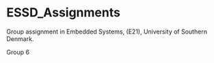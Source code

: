 # ESSD_Assignments
Group assignment in Embedded Systems, (E21), University of Southern Denmark.

Group 6
